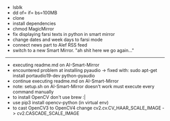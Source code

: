* lsblk
* dd of=<outputfile> if=<inputfile> bs=100MB
* clone
* install dependencies
* chmod MagicMirror
* fix displaying farsi texts in python in smart mirror
* change dates and week days to farsi mode
* connect news part to Alef RSS feed
* switch to a new Smart Mirror. "ah shit here we go again..."
--------------------
* executing readme.md on AI-Smart-Mirror
* encountered problem at installing pyaudio -> fixed with: sudo apt-get install portaudio19-dev python-pyaudio
* continue executing readme.md on AI-Smart-Mirror
* note: setup.sh on AI-Smart-Mirror doesn't work must execute every command manually
* to install OpenCV don't use brew :|
* use pip3 install opencv-python (in virtual env)
* to cast OpenCV3 to OpenCV4 change cv2.cv.CV_HAAR_SCALE_IMAGE -> cv2.CASCADE_SCALE_IMAGE
